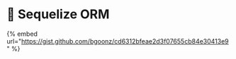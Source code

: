 # 🎋 Sequelize ORM

{% embed url="https://gist.github.com/bgoonz/cd6312bfeae2d3f07655cb84e30413e9" %}

